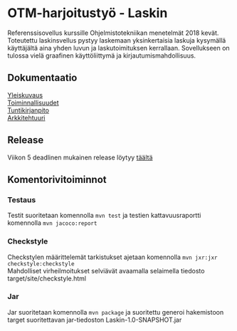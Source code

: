﻿# OTM-harjoitustyö - Laskin

Referenssisovellus kurssille Ohjelmistotekniikan menetelmät 2018 kevät. Toteutettu laskinsvellus pystyy laskemaan yksinkertaisia laskuja kysymällä käyttäjältä aina yhden luvun ja laskutoimituksen kerrallaan. Sovellukseen on tulossa vielä graafinen käyttöliittymä ja kirjautumismahdollisuus.

## Dokumentaatio
[Yleiskuvaus](https://github.com/tviivi/otm-harjoitustyo/blob/master/dokumentointi/yleiskuvaus.md) <br />
[Toiminnallisuudet](https://github.com/tviivi/otm-harjoitustyo/blob/master/dokumentointi/toiminnallisuudet.md) <br />
[Tuntikirjanpito](https://github.com/tviivi/otm-harjoitustyo/blob/master/dokumentointi/tuntikirjanpito.md) <br />
[Arkkitehtuuri](https://github.com/tviivi/otm-harjoitustyo/blob/master/dokumentointi/arkkitehtuuri.md) <br />

## Release
Viikon 5 deadlinen mukainen release löytyy [täältä](https://github.com/tviivi/otm-harjoitustyo/releases/tag/viikko5)

## Komentorivitoiminnot
### Testaus
Testit suoritetaan komennolla `mvn test`
ja testien kattavuusraportti komennolla `mvn jacoco:report`

### Checkstyle
Checkstylen määrittelemät tarkistukset ajetaan komennolla `mvn jxr:jxr checkstyle:checkstyle` <br />
Mahdolliset virheilmoitukset selviävät avaamalla selaimella tiedosto target/site/checkstyle.html

### Jar
Jar suoritetaan komennolla `mvn package` ja suoritettu generoi hakemistoon target suoritettavan jar-tiedoston Laskin-1.0-SNAPSHOT.jar